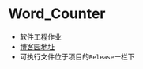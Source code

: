 # Word_Counter
- 软件工程作业
- [博客园地址](https://www.cnblogs.com/Chernobyl/p/9644990.html)
- 可执行文件位于项目的`Release`一栏下 
